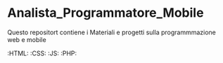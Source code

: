 # Analista_Programmatore_Mobile
Questo repositort contiene i Materiali e progetti sulla programmmazione web e mobile

:HTML: :CSS: :JS: :PHP:  
